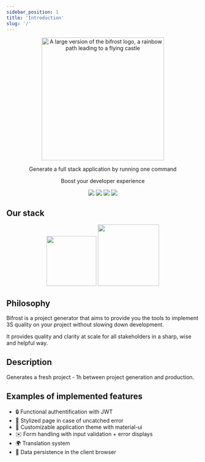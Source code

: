```yaml
---
sidebar_position: 1
title: 'Introduction'
slug: '/'
---
```


<p align="center"><img src='/img/bifrost.png' width="320" alt="A large version of the bifrost logo, a rainbow path leading to a flying castle"/></p>
<p align="center">Generate a full stack application by running one command</p>
<p align="center">Boost your developer experience</p>
<p align="center">
  <img src='https://img.shields.io/badge/days%20saved%20on%20average%20project-10-brightgreen.svg' />
  <img src='https://img.shields.io/badge/number%20of%20generated%20projects%20in%20prod-8-brightgreen.svg' />
  <img src='https://img.shields.io/badge/ADR%20written-2-brightgreen.svg' />
  <img src='https://img.shields.io/badge/contributors-28-brightgreen.svg'/>
</p>

## Our stack

<p align="center">
  <img src='/bifrost/img/next_logo.png' width="130" style={{ margin: '20px' }}/>
  <img src='/bifrost/img/nest_logo.png' width="160" style={{ margin: '20px' }}/>
</p>

## Philosophy

Bifrost is a project generator that aims to provide you the tools to implement 3S quality on your project without slowing down development.

It provides quality and clarity at scale for all stakeholders in a sharp, wise and helpful way.

## Description

Generates a fresh project - 1h between project generation and production.

## Examples of implemented features

- 🔒 Functional authentification with JWT
- 💅 Stylized page in case of uncatched error
- 💅 Customizable application theme with material-ui
- ✉️ Form handling with input validation + error displays
- 🌍 Translation system
- 🏪 Data persistence in the client browser
